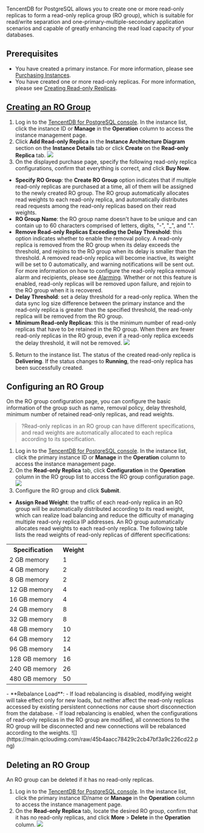 TencentDB for PostgreSQL allows you to create one or more read-only replicas to form a read-only replica group (RO group), which is suitable for read/write separation and one-primary-multiple-secondary application scenarios and capable of greatly enhancing the read load capacity of your databases.

## Prerequisites
- You have created a primary instance. For more information, please see [Purchasing Instances](https://intl.cloud.tencent.com/document/product/409/7550).
- You have created one or more read-only replicas. For more information, please see [Creating Read-only Replicas](https://intl.cloud.tencent.com/document/product/409/39545).

## [Creating an RO Group](id:cjzdslrz)
1. Log in to the [TencentDB for PostgreSQL console](https://console.cloud.tencent.com/postgres). In the instance list, click the instance ID or **Manage** in the **Operation** column to access the instance management page.
2. Click **Add Read-only Replica** in the **Instance Architecture Diagram** section on the **Instance Details** tab or click **Create** on the **Read-only Replica** tab.
![](https://main.qcloudimg.com/raw/bcc375d86e0cbccea0c51fc473dab6da.png)
3. On the displayed purchase page, specify the following read-only replica configurations, confirm that everything is correct, and click **Buy Now**.
 - **Specify RO Group**: the **Create RO Group** option indicates that if multiple read-only replicas are purchased at a time, all of them will be assigned to the newly created RO group. The RO group automatically allocates read weights to each read-only replica, and automatically distributes read requests among the read-only replicas based on their read weights.
 - **RO Group Name**: the RO group name doesn't have to be unique and can contain up to 60 characters comprised of letters, digits, "-", "_", and ".".
 - **Remove Read-only Replicas Exceeding the Delay Threshold**: this option indicates whether to enable the removal policy. A read-only replica is removed from the RO group when its delay exceeds the threshold, and rejoins to the RO group when its delay is smaller than the threshold. A removed read-only replica will become inactive, its weight will be set to 0 automatically, and warning notifications will be sent out. For more information on how to configure the read-only replica removal alarm and recipients, please see [Alarming](https://intl.cloud.tencent.com/document/product/409/7563). 
    Whether or not this feature is enabled, read-only replicas will be removed upon failure, and rejoin to the RO group when it is recovered.
 - **Delay Threshold**: set a delay threshold for a read-only replica. When the data sync log size difference between the primary instance and the read-only replica is greater than the specified threshold, the read-only replica will be removed from the RO group.
 - **Minimum Read-only Replicas**: this is the minimum number of read-only replicas that have to be retained in the RO group. When there are fewer read-only replicas in the RO group, even if a read-only replica exceeds the delay threshold, it will not be removed.
![](https://main.qcloudimg.com/raw/bf44729ad18ba556ec19ebf652bd668b.png)
5. Return to the instance list. The status of the created read-only replica is **Delivering**. If the status changes to **Running**, the read-only replica has been successfully created.

## Configuring an RO Group
On the RO group configuration page, you can configure the basic information of the group such as name, removal policy, delay threshold, minimum number of retained read-only replicas, and read weights.
>?Read-only replicas in an RO group can have different specifications, and read weights are automatically allocated to each replica according to its specification.
>
1. Log in to the [TencentDB for PostgreSQL console](https://console.cloud.tencent.com/postgres). In the instance list, click the primary instance ID or **Manage** in the **Operation** column to access the instance management page.
2. On the **Read-only Replica** tab, click **Configuration** in the **Operation** column in the RO group list to access the RO group configuration page.
![](https://main.qcloudimg.com/raw/3d3181b7bc09b6bc484e78a4e4011f0c.png)
3. Configure the RO group and click **Submit**.
 - **Assign Read Weight**: the traffic of each read-only replica in an RO group will be automatically distributed according to its read weight, which can realize load balancing and reduce the difficulty of managing multiple read-only replica IP addresses. An RO group automatically allocates read weights to each read-only replica. The following table lists the read weights of read-only replicas of different specifications:
<table>
<tr><th>Specification</th><th>Weight</th></tr>
<tr><td>2 GB memory</td><td>1</td></tr>
<tr><td>4 GB memory</td><td>2</td></tr>
<tr><td>8 GB memory</td><td>2</td></tr>
<tr><td>12 GB memory</td><td>4</td></tr>
<tr><td>16 GB memory</td><td>4</td></tr>
<tr><td>24 GB memory</td><td>8</td></tr>
<tr><td>32 GB memory</td><td>8</td></tr>
<tr><td>48 GB memory</td><td>10</td></tr>
<tr><td>64 GB memory</td><td>12</td></tr>
<tr><td>96 GB memory</td><td>14</td></tr>
<tr><td>128 GB memory</td><td>16</td></tr>
<tr><td>240 GB memory</td><td>26</td></tr>
<tr><td>480 GB memory</td><td>50</td></tr>
</table> 
 - **Rebalance Load**:
    - If load rebalancing is disabled, modifying weight will take effect only for new loads, but neither affect the read-only replicas accessed by existing persistent connections nor cause short disconnection from the database.
    - If load rebalancing is enabled, when the configurations of read-only replicas in the RO group are modified, all connections to the RO group will be disconnected and new connections will be rebalanced according to the weights.
![](https://main.qcloudimg.com/raw/45b4aacc78429c2cb47bf3a9c226cd22.png)

## Deleting an RO Group
An RO group can be deleted if it has no read-only replicas.
1. Log in to the [TencentDB for PostgreSQL console](https://console.cloud.tencent.com/postgres). In the instance list, click the primary instance ID/name or **Manage** in the **Operation** column to access the instance management page.
2. On the **Read-only Replica** tab, locate the desired RO group, confirm that it has no read-only replicas, and click **More** > **Delete** in the **Operation** column.
![](https://main.qcloudimg.com/raw/f90e124d71f1ff3324d3dce408a68d46.png)
